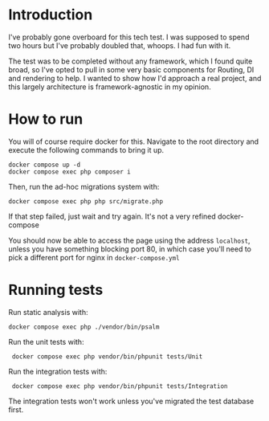 # Introduction
I've probably gone overboard for this tech test. I was supposed to spend two hours but I've probably doubled that, whoops. 
I had fun with it.

The test was to be completed without any framework, which I found quite broad, so I've opted to pull in some 
very basic components for Routing, DI and rendering to help. 
I wanted to show how I'd approach a real project, and this largely architecture is framework-agnostic in my opinion. 

# How to run

You will of course require docker for this. Navigate to the root directory and execute the following commands to bring it up.
```
docker compose up -d
docker compose exec php composer i
```

Then, run the ad-hoc migrations system with:
```
docker compose exec php php src/migrate.php
```
If that step failed, just wait and try again. It's not a very refined docker-compose

You should now be able to access the page using the address `localhost`, unless you have something blocking port 80, in which case you'll need to pick a different port for nginx in `docker-compose.yml`

# Running tests

Run static analysis with:
```
docker compose exec php ./vendor/bin/psalm
```

Run the unit tests with:
```
 docker compose exec php vendor/bin/phpunit tests/Unit
```

Run the integration tests with:
```
 docker compose exec php vendor/bin/phpunit tests/Integration
```

The integration tests won't work unless you've migrated the test database first.
